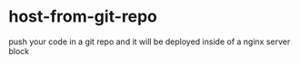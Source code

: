 # host-from-git-repo
push your code in a git repo and it will be deployed inside of a nginx server block
